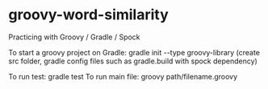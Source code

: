 groovy-word-similarity
======================

Practicing with Groovy / Gradle / Spock

To start a groovy project on Gradle: gradle init --type groovy-library 
(create src folder, gradle config files such as gradle.build with spock dependency)

To run test: gradle test
To run main file: groovy path/filename.groovy 
